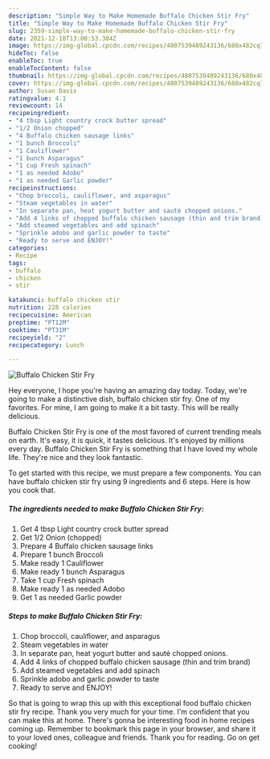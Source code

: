 ```yaml
---
description: "Simple Way to Make Homemade Buffalo Chicken Stir Fry"
title: "Simple Way to Make Homemade Buffalo Chicken Stir Fry"
slug: 2359-simple-way-to-make-homemade-buffalo-chicken-stir-fry
date: 2021-12-10T13:00:53.384Z
image: https://img-global.cpcdn.com/recipes/4807539489243136/680x482cq70/buffalo-chicken-stir-fry-recipe-main-photo.jpg
hideToc: false
enableToc: true
enableTocContent: false
thumbnail: https://img-global.cpcdn.com/recipes/4807539489243136/680x482cq70/buffalo-chicken-stir-fry-recipe-main-photo.jpg
cover: https://img-global.cpcdn.com/recipes/4807539489243136/680x482cq70/buffalo-chicken-stir-fry-recipe-main-photo.jpg
author: Susan Davis
ratingvalue: 4.1
reviewcount: 14
recipeingredient:
- "4 tbsp Light country crock butter spread"
- "1/2 Onion chopped"
- "4 Buffalo chicken sausage links"
- "1 bunch Broccoli"
- "1 Cauliflower"
- "1 bunch Asparagus"
- "1 cup Fresh spinach"
- "1 as needed Adobo"
- "1 as needed Garlic powder"
recipeinstructions:
- "Chop broccoli, cauliflower, and asparagus"
- "Steam vegetables in water"
- "In separate pan, heat yogurt butter and sauté chopped onions."
- "Add 4 links of chopped buffalo chicken sausage (thin and trim brand)"
- "Add steamed vegetables and add spinach"
- "Sprinkle adobo and garlic powder to taste"
- "Ready to serve and ENJOY!"
categories:
- Recipe
tags:
- buffalo
- chicken
- stir

katakunci: buffalo chicken stir 
nutrition: 228 calories
recipecuisine: American
preptime: "PT12M"
cooktime: "PT31M"
recipeyield: "2"
recipecategory: Lunch

---
```



![Buffalo Chicken Stir Fry](https://img-global.cpcdn.com/recipes/4807539489243136/680x482cq70/buffalo-chicken-stir-fry-recipe-main-photo.jpg)

Hey everyone, I hope you're having an amazing day today. Today, we're going to make a distinctive dish, buffalo chicken stir fry. One of my favorites. For mine, I am going to make it a bit tasty. This will be really delicious.

Buffalo Chicken Stir Fry is one of the most favored of current trending meals on earth. It's easy, it is quick, it tastes delicious. It's enjoyed by millions every day. Buffalo Chicken Stir Fry is something that I have loved my whole life. They're nice and they look fantastic.




To get started with this recipe, we must prepare a few components. You can have buffalo chicken stir fry using 9 ingredients and 6 steps. Here is how you cook that.

<!--inarticleads1-->

##### The ingredients needed to make Buffalo Chicken Stir Fry:

1. Get 4 tbsp Light country crock butter spread
1. Get 1/2 Onion (chopped)
1. Prepare 4 Buffalo chicken sausage links
1. Prepare 1 bunch Broccoli
1. Make ready 1 Cauliflower
1. Make ready 1 bunch Asparagus
1. Take 1 cup Fresh spinach
1. Make ready 1 as needed Adobo
1. Get 1 as needed Garlic powder




<!--inarticleads2-->

##### Steps to make Buffalo Chicken Stir Fry:

1. Chop broccoli, cauliflower, and asparagus
1. Steam vegetables in water
1. In separate pan, heat yogurt butter and sauté chopped onions.
1. Add 4 links of chopped buffalo chicken sausage (thin and trim brand)
1. Add steamed vegetables and add spinach
1. Sprinkle adobo and garlic powder to taste
1. Ready to serve and ENJOY!



So that is going to wrap this up with this exceptional food buffalo chicken stir fry recipe. Thank you very much for your time. I'm confident that you can make this at home. There's gonna be interesting food in home recipes coming up. Remember to bookmark this page in your browser, and share it to your loved ones, colleague and friends. Thank you for reading. Go on get cooking!
